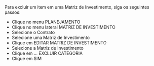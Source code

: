Para excluir um item em uma Matriz de Investimento, siga os seguintes passos:

* Clique no menu PLANEJAMENTO
* Clique no menu lateral MATRIZ DE INVESTIMENTO
* Selecione o Contrato
* Selecione uma Matriz de Investimento
* Clique em EDITAR MATRIZ DE INVESTIMENTO
* Selecione a Matriz de Investimento
* Clique em ... EXCLUIR CATEGORIA
* Clique em SIM